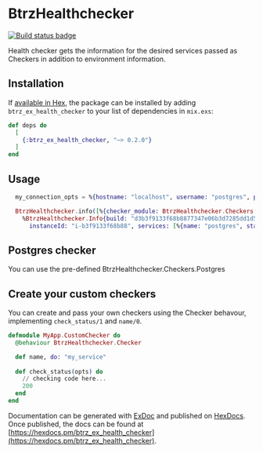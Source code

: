 # BtrzHealthchecker

[![Build status badge](https://img.shields.io/circleci/project/github/Betterez/btrz_ex_health_checker/master.svg)](https://circleci.com/gh/Betterez/btrz_ex_health_checker/tree/master)

Health checker gets the information for the desired services passed as Checkers in addition to environment information.

## Installation

If [available in Hex](https://hex.pm/docs/publish), the package can be installed
by adding `btrz_ex_health_checker` to your list of dependencies in `mix.exs`:

```elixir
def deps do
  [
    {:btrz_ex_health_checker, "~> 0.2.0"}
  ]
end
```
## Usage

```elixir
  my_connection_opts = %{hostname: "localhost", username: "postgres", password: "mypass", database: "mydb"}

  BtrzHealthchecker.info([%{checker_module: BtrzHealthchecker.Checkers.Postgres, opts: my_connection_opts}])
    %BtrzHealthchecker.Info{build: "d3b3f9133f68b8877347e06b3d7285dd1d5d3921", commit: "3d7285dd1d5d3921d3b3f9133f68b8877347e06b", 
      instanceId: "i-b3f9133f68b88", services: [%{name: "postgres", status: 200}], status: 200}
```

## Postgres checker
You can use the pre-defined BtrzHealthchecker.Checkers.Postgres
## Create your custom checkers
You can create and pass your own checkers using the Checker behavour, implementing `check_status/1` and `name/0`.

```elixir
defmodule MyApp.CustomChecker do
  @behaviour BtrzHealthchecker.Checker

  def name, do: "my_service"
  
  def check_status(opts) do
    // checking code here...
    200
  end
end
```

Documentation can be generated with [ExDoc](https://github.com/elixir-lang/ex_doc)
and published on [HexDocs](https://hexdocs.pm). Once published, the docs can
be found at [https://hexdocs.pm/btrz_ex_health_checker](https://hexdocs.pm/btrz_ex_health_checker).

